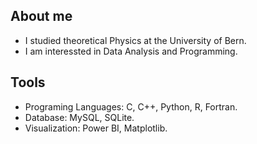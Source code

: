 ## About me
- I studied theoretical Physics at the University of Bern.
- I am interessted in Data Analysis and Programming.

## Tools

- Programing Languages: C, C++, Python, R, Fortran.
- Database: MySQL, SQLite.
- Visualization: Power BI, Matplotlib.
